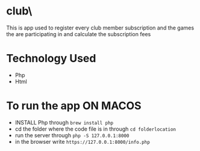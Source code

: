 # club\
This is app used to register every club member subscription and the games the are participating in and calculate the subscription fees

# Technology Used
* Php
* Html

# To run the app ON MACOS
* INSTALL Php through `brew install php`
* cd the folder where the code file is in through `cd folderlocation`
* run the server through `php -S 127.0.0.1:8000`
* in the browser write `https://127.0.0.1:8000/info.php`
